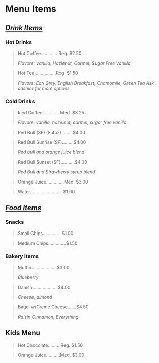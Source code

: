 # Menu Items

<h2><i><u>
Drink Items
</h2></i></u>

### Hot Drinks

> Hot Coffee..............Reg. $2.50
>    
> *Flavors: Vanilla, Hazlenut, Carmel, Sugar Free Vanilla*

> Hot Tea.................Reg. $1.50
>
> *Flavors: Earl Grey, English Breakfast, Chamomile, Green Tea*
> *Ask cashier for more options*

### Cold Drinks

> Iced Coffee..............Med. $3.25
>
> *Flavors: vanilla, hazelnut, carmel, sugar free vanilla*

> Red Bull (SF) (8.4oz) ........$4.00

> Red Bull Sunrise (SF).........$4.00
>
> *Red bull and orange juice blend* 

> Red Bull Sunset (SF)...........$4.00
>
> *Red Bull and Strawberry syrup blend*

> Orange Juice..............Med. $3.00

> Water......................... $1.00

<h2><i><u>
Food Items
</h2></i></u>

### Snacks

> Small Chips...............$1.00

> Medium Chips..............$1.50

### Bakery Items

> Muffin....................$3.00
>
> *Blueberry*

> Danish....................$4.00
>
> *Cheese, almond*

> Bagel w/Creme Cheese.......$4.50
>
> *Raisin Cinnamon, Everything*

## Kids Menu

> Hot Chocolate..........Reg. $1.50

> Orange Juice...........Med. $3.00